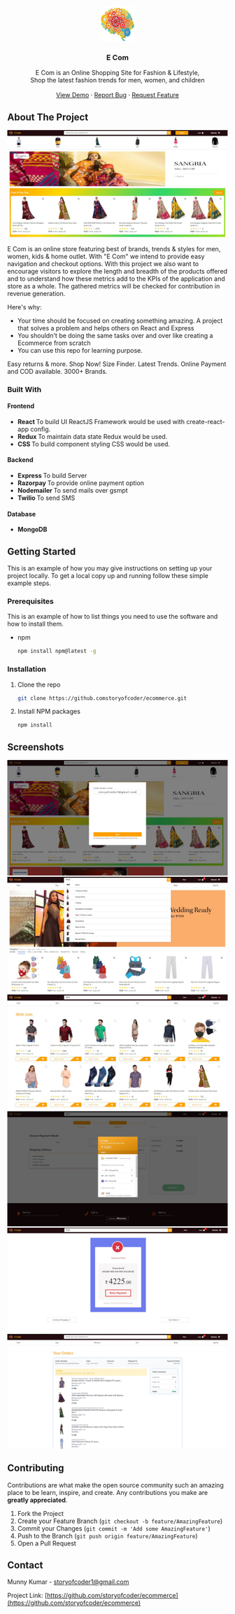 
<!--
*** Thanks for checking out the Best-README-Template. If you have a suggestion
*** that would make this better, please fork the repo and create a pull request
*** or simply open an issue with the tag "enhancement".
*** Thanks again! Now go create something AMAZING! :D
-->



<!-- PROJECT LOGO -->
<br />
<p align="center">
  <a href="https://devecom.netlify.app/">
    <img src="https://raw.githubusercontent.com/storyofcoder/extraImages/master/brain.png" alt="Logo" width="80" height="80">
  </a>

  <h3 align="center">E Com</h3>

  <p align="center">
    E Com is an Online Shopping Site for Fashion & Lifestyle, <br/> Shop the latest fashion trends for men, women, and children
    <br />
    <br />
    <a href="https://devecom.netlify.app/">View Demo</a>
    ·
    <a href="https://github.com/storyofcoder/ecommerce/issues">Report Bug</a>
    ·
    <a href="https://github.com/storyofcoder/ecommerce/issues">Request Feature</a>
  </p>
</p>



<!-- ABOUT THE PROJECT -->
## About The Project

[![Product Name Screen Shot][product-screenshot]](https://devecom.netlify.app/)

E Com is an online store featuring best of brands, trends & styles for men, women, kids & home outlet. With "E Com" we intend to provide easy navigation and checkout options. With this project we also want to encourage visitors to explore the length and breadth of the products offered and to understand how these metrics add to the KPIs of the application and store as a whole. The gathered metrics will be checked for contribution in revenue generation. 

Here's why:
* Your time should be focused on creating something amazing. A project that solves a problem and helps others on React and Express
* You shouldn't be doing the same tasks over and over like creating a Ecommerce from scratch
* You can use this repo for learning purpose.

Easy returns & more. Shop Now! Size Finder. Latest Trends. Online Payment and COD available. 3000+ Brands.

### Built With

#### Frontend
* <b>React </b> To build UI ReactJS Framework would be used with create-react-app config.
* <b>Redux </b> To maintain data state Redux would be used. 
* <b>CSS </b> To build component styling CSS would be used. 

#### Backend
* <b>Express </b> To build Server
* <b>Razorpay </b> To provide online payment option
* <b>Nodemailer </b> To send mails over gsmpt
* <b>Twilio </b> To send SMS 


#### Database
* <b>MongoDB </b> 


<!-- GETTING STARTED -->
## Getting Started

This is an example of how you may give instructions on setting up your project locally.
To get a local copy up and running follow these simple example steps.

### Prerequisites

This is an example of how to list things you need to use the software and how to install them.
* npm
  ```sh
  npm install npm@latest -g
  ```

### Installation

1. Clone the repo
   ```sh
   git clone https://github.comstoryofcoder/ecommerce.git
   ```
2. Install NPM packages
   ```sh
   npm install
   ```



<!-- USAGE EXAMPLES -->
## Screenshots

<img  src="https://raw.githubusercontent.com/storyofcoder/ecommerce/main/Screenshots/Login.JPG" />
<br/>
<img  src="https://raw.githubusercontent.com/storyofcoder/ecommerce/main/Screenshots/Search.JPG" />
<br/>
<img  src="https://raw.githubusercontent.com/storyofcoder/ecommerce/main/Screenshots/Wishlist.JPG" />
<br/>
<img  src="https://raw.githubusercontent.com/storyofcoder/ecommerce/main/Screenshots/Pay.JPG" />
<br/>
<img  src="https://github.com/storyofcoder/ecommerce/blob/main/Screenshots/Fail.JPG" />
<br/>
<img  src="https://github.com/storyofcoder/ecommerce/blob/main/Screenshots/Details.JPG" />

<!-- CONTRIBUTING -->
## Contributing

Contributions are what make the open source community such an amazing place to be learn, inspire, and create. Any contributions you make are **greatly appreciated**.

1. Fork the Project
2. Create your Feature Branch (`git checkout -b feature/AmazingFeature`)
3. Commit your Changes (`git commit -m 'Add some AmazingFeature'`)
4. Push to the Branch (`git push origin feature/AmazingFeature`)
5. Open a Pull Request



<!-- CONTACT -->
## Contact

Munny Kumar - storyofcoder1@gmail.com

Project Link: [https://github.com/storyofcoder/ecommerce](https://github.com/storyofcoder/ecommerce)







<!-- MARKDOWN LINKS & IMAGES -->
<!-- https://www.markdownguide.org/basic-syntax/#reference-style-links -->
[contributors-shield]: https://img.shields.io/github/contributors/othneildrew/Best-README-Template.svg?style=for-the-badge
[contributors-url]: https://github.com/storyofcoder/ecommerce/graphs/contributors
[forks-shield]: https://img.shields.io/github/forks/othneildrew/Best-README-Template.svg?style=for-the-badge
[forks-url]: https://github.com/storyofcoder/ecommerce/network/members
[stars-shield]: https://img.shields.io/github/stars/othneildrew/Best-README-Template.svg?style=for-the-badge
[stars-url]: https://github.com/storyofcoder/ecommerce/stargazers
[issues-shield]: https://img.shields.io/github/issues/othneildrew/Best-README-Template.svg?style=for-the-badge
[issues-url]: https://github.com/storyofcoder/ecommerce/issues
[license-shield]: https://img.shields.io/github/license/othneildrew/Best-README-Template.svg?style=for-the-badge
[linkedin-shield]: https://img.shields.io/badge/-LinkedIn-black.svg?style=for-the-badge&logo=linkedin&colorB=555
[linkedin-url]: https://www.linkedin.com/in/storyofcoder/
[product-screenshot]: https://raw.githubusercontent.com/storyofcoder/ecommerce/main/Screenshots/Home.JPG
